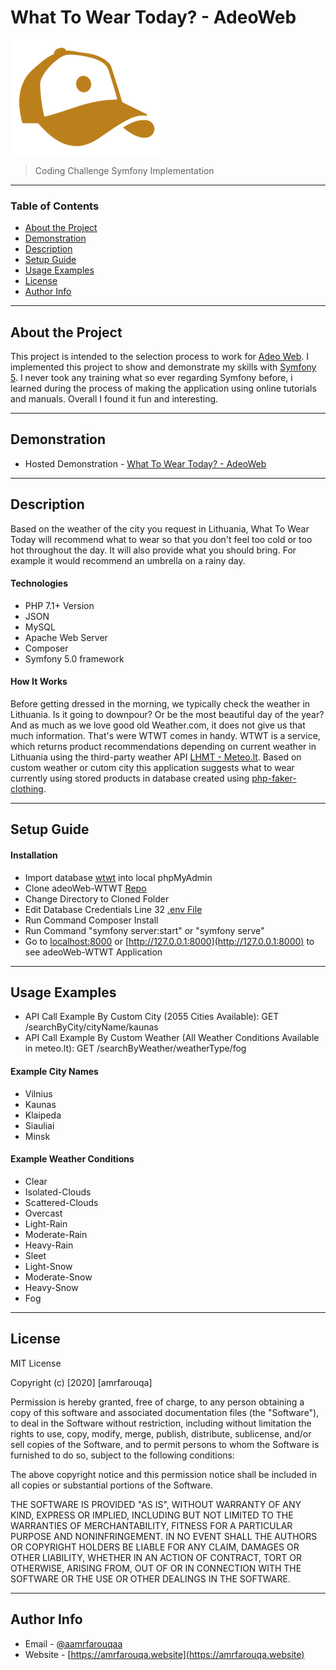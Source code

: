 # What To Wear Today? - AdeoWeb

<img src="public/init/images/logo.png">

> Coding Challenge Symfony Implementation

---

### Table of Contents

- [About the Project](#about)
- [Demonstration](#demonstration)
- [Description](#description)
- [Setup Guide](#setup-guide)
- [Usage Examples](#usage-examples)
- [License](#license)
- [Author Info](#author-info)

---

## About the Project

This project is intended to the selection process to work for [Adeo Web](https://www.adeoweb.biz/). I implemented this project to show and demonstrate my skills with [Symfony 5](https://symfony.com/). I never took any training what so ever regarding Symfony before, i learned during the process of making the application using online tutorials and manuals. Overall I found it fun and interesting.

---

## Demonstration

- Hosted Demonstration - [What To Wear Today? - AdeoWeb](https://adeoweb.amrfarouqa.website)


---

## Description

Based on the weather of the city you request in Lithuania, What To Wear Today will recommend what to wear so that you don't feel too cold or too hot throughout the day. It will also provide what you should bring. For example it would recommend an umbrella on a rainy day.

#### Technologies

- PHP 7.1+ Version
- JSON
- MySQL 
- Apache Web Server
- Composer
- Symfony 5.0 framework


#### How It Works

Before getting dressed in the morning, we typically check the weather in Lithuania. Is it going to downpour? Or be the most beautiful day of the year? And as much as we love good old Weather.com, it does not give us that much information. That's were WTWT comes in handy. WTWT is a service, which returns product recommendations depending on current weather in Lithuania using the third-party weather API [LHMT - Meteo.lt](https://api.meteo.lt/). Based on custom weather or cutom city this application suggests what to wear currently using stored products in database created using [php-faker-clothing](https://github.com/rauwebieten/php-faker-clothing).



---

## Setup Guide

#### Installation

- Import database [wtwt](https://github.com/amrfarouqa/adeoWeb-WTWT/blob/master/mySQL%20FIle/wtwt.sql) into local phpMyAdmin
- Clone adeoWeb-WTWT [Repo](https://github.com/amrfarouqa/adeoWeb-WTWT.git) 
- Change Directory to Cloned Folder
- Edit Database Credentials Line 32 [.env File](https://github.com/amrfarouqa/adeoWeb-WTWT/blob/master/.env)
- Run Command Composer Install
- Run Command "symfony server:start" or "symfony serve"
- Go to [localhost:8000](http://localhost:8000) or [http://127.0.0.1:8000](http://127.0.0.1:8000) to see adeoWeb-WTWT Application



---

## Usage Examples

- API Call Example By Custom City (2055 Cities Available): GET /searchByCity/cityName/kaunas
- API Call Example By Custom Weather (All Weather Conditions Available in meteo.lt): GET /searchByWeather/weatherType/fog

#### Example City Names

- Vilnius
- Kaunas
- Klaipeda
- Siauliai
- Minsk


#### Example Weather Conditions

- Clear
- Isolated-Clouds
- Scattered-Clouds
- Overcast
- Light-Rain
- Moderate-Rain
- Heavy-Rain
- Sleet
- Light-Snow
- Moderate-Snow
- Heavy-Snow
- Fog


---

## License

MIT License

Copyright (c) [2020] [amrfarouqa]

Permission is hereby granted, free of charge, to any person obtaining a copy
of this software and associated documentation files (the "Software"), to deal
in the Software without restriction, including without limitation the rights
to use, copy, modify, merge, publish, distribute, sublicense, and/or sell
copies of the Software, and to permit persons to whom the Software is
furnished to do so, subject to the following conditions:

The above copyright notice and this permission notice shall be included in all
copies or substantial portions of the Software.

THE SOFTWARE IS PROVIDED "AS IS", WITHOUT WARRANTY OF ANY KIND, EXPRESS OR
IMPLIED, INCLUDING BUT NOT LIMITED TO THE WARRANTIES OF MERCHANTABILITY,
FITNESS FOR A PARTICULAR PURPOSE AND NONINFRINGEMENT. IN NO EVENT SHALL THE
AUTHORS OR COPYRIGHT HOLDERS BE LIABLE FOR ANY CLAIM, DAMAGES OR OTHER
LIABILITY, WHETHER IN AN ACTION OF CONTRACT, TORT OR OTHERWISE, ARISING FROM,
OUT OF OR IN CONNECTION WITH THE SOFTWARE OR THE USE OR OTHER DEALINGS IN THE
SOFTWARE.



---

## Author Info

- Email - [@aamrfarouqaa](mailto:aamrfarouqaa@gmail.com)
- Website - [https://amrfarouqa.website](https://amrfarouqa.website)
